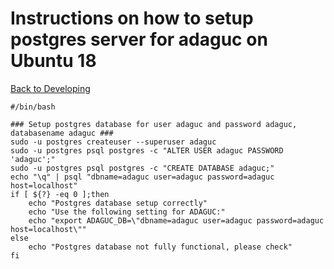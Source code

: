 # Instructions on how to setup postgres server for adaguc on Ubuntu 18

[Back to Developing](../../Developing.md)

```
#/bin/bash

### Setup postgres database for user adaguc and password adaguc, databasename adaguc ###
sudo -u postgres createuser --superuser adaguc
sudo -u postgres psql postgres -c "ALTER USER adaguc PASSWORD 'adaguc';"
sudo -u postgres psql postgres -c "CREATE DATABASE adaguc;"
echo "\q" | psql "dbname=adaguc user=adaguc password=adaguc host=localhost"
if [ ${?} -eq 0 ];then
    echo "Postgres database setup correctly"
    echo "Use the following setting for ADAGUC:"
    echo "export ADAGUC_DB=\"dbname=adaguc user=adaguc password=adaguc host=localhost\""
else
    echo "Postgres database not fully functional, please check"
fi
```
